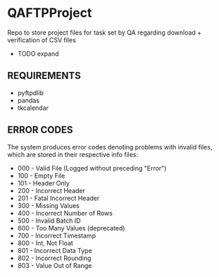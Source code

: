 # QAFTPProject

Repo to store project files for task set by QA regarding download + verification of CSV files
- TODO expand

## REQUIREMENTS

- pyftpdlib
- pandas
- tkcalendar

## ERROR CODES

The system produces error codes denoting problems with invalid files, which are stored in their respective info files:
- 000 - Valid File (Logged without preceding "Error")
- 100 - Empty File
- 101 - Header Only
- 200 - Incorrect Header
- 201 - Fatal Incorrect Header
- 300 - Missing Values
- 400 - Incorrect Number of Rows
- 500 - Invalid Batch ID
- 600 - Too Many Values (deprecated)
- 700 - Incorrect Timestamp
- 800 - Int, Not Float
- 801 - Incorrect Data Type
- 802 - Incorrect Rounding
- 803 - Value Out of Range